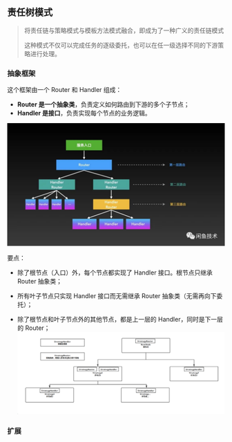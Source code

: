 ## 责任树模式

>将责任链与策略模式与模板方法模式融合，即成为了一种广义的责任链模式
>
>这种模式不仅可以完成任务的逐级委托，也可以在任一级选择不同的下游策略进行处理。



### 抽象框架

这个框架由一个 Router 和 Handler 组成：

- **Router 是一个抽象类**，负责定义如何路由到下游的多个子节点；
- **Handler 是接口**，负责实现每个节点的业务逻辑。

![img](resources/format,png-16486139020862.png)

要点：

* 除了根节点（入口）外，每个节点都实现了 Handler 接口。根节点只继承 Router 抽象类；

* 所有叶子节点只实现 Handler 接口而无需继承 Router 抽象类（无需再向下委托）；

* 除了根节点和叶子节点外的其他节点，都是上一层的 Handler，同时是下一层的 Router；
  ![image-20220330130545417](resources/image-20220330130545417.png)

### 扩展

